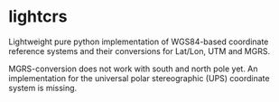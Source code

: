 # lightcrs

Lightweight pure python implementation of WGS84-based coordinate reference systems and their conversions for Lat/Lon, UTM and MGRS.

MGRS-conversion does not work with south and north pole yet. An implementation for the universal polar stereographic (UPS) coordinate system is missing.
